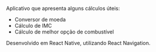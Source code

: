 Aplicativo que apresenta alguns cálculos úteis:
- Conversor de moeda
- Cálculo de IMC
- Cálculo de melhor opção de combustível

Desenvolvido em React Native, utilizando React Navigation.
